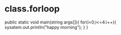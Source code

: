 # class.forloop
public static void main(string args[]){
for(i=0;i<=4:i++){
sysatem.out.println("happy morning");
}
}
